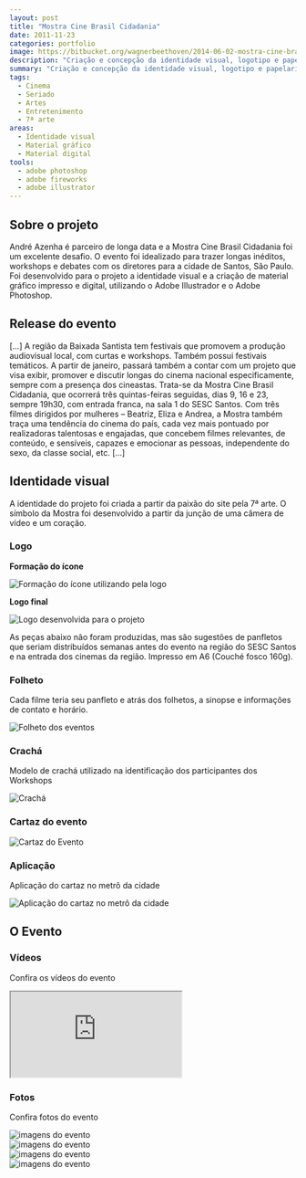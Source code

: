 ```yaml
---
layout: post
title: "Mostra Cine Brasil Cidadania"
date: 2011-11-23
categories: portfolio
image: https://bitbucket.org/wagnerbeethoven/2014-06-02-mostra-cine-brasil-cidadania/raw/24d78361d9d3a3e9066c95284ada41eccd96ea15/mostra-cine-brasil-cidadania-imagens-do-evento-4.jpg
description: "Criação e concepção da identidade visual, logotipo e papelaria para a Mostra Cine Brasil Cidadania"
summary: "Criação e concepção da identidade visual, logotipo e papelaria para a Mostra Cine Brasil Cidadania"
tags:
  - Cinema
  - Seriado
  - Artes
  - Entretenimento
  - 7ª arte
areas:
  - Identidade visual
  - Material gráfico
  - Material digital
tools:
  - adobe photoshop
  - adobe fireworks
  - adobe illustrator
---
```


## Sobre o projeto

André Azenha é parceiro de longa data e a Mostra Cine Brasil Cidadania foi um excelente desafio. O evento foi idealizado para trazer longas inéditos, workshops e debates com os diretores para a cidade de Santos, São Paulo. Foi desenvolvido para o projeto a identidade visual e a criação de material gráfico impresso e digital, utilizando o Adobe Illustrador e o Adobe Photoshop.

## Release do evento

[…] A região da Baixada Santista tem festivais que promovem a produção audiovisual local, com curtas e workshops. Também possui festivais temáticos. A partir de janeiro, passará também a contar com um projeto que visa exibir, promover e discutir longas do cinema nacional especificamente, sempre com a presença dos cineastas. Trata-se da Mostra Cine Brasil Cidadania, que ocorrerá três quintas-feiras seguidas, dias 9, 16 e 23, sempre 19h30, com entrada franca, na sala 1 do SESC Santos. Com três filmes dirigidos por mulheres – Beatriz, Eliza e Andrea, a Mostra também traça uma tendência do cinema do país, cada vez mais pontuado por realizadoras talentosas e engajadas, que concebem filmes relevantes, de conteúdo, e sensíveis, capazes e emocionar as pessoas, independente do sexo, da classe social, etc. […]

## Identidade visual

A identidade do projeto foi criada a partir da paixão do site pela 7ª arte. O símbolo da Mostra foi desenvolvido a partir da junção de uma câmera de vídeo e um coração.

### Logo

**Formação do ícone**

![Formação do ícone utilizando pela logo](https://bitbucket.org/wagnerbeethoven/2014-06-02-mostra-cine-brasil-cidadania/raw/24d78361d9d3a3e9066c95284ada41eccd96ea15/mostra-cine-brasil-cidadania-formacao-do-icone-utilizando-pela-logo.jpg)

**Logo final**

![Logo desenvolvida para o projeto](https://bitbucket.org/wagnerbeethoven/2014-06-02-mostra-cine-brasil-cidadania/raw/24d78361d9d3a3e9066c95284ada41eccd96ea15/mostra-cine-brasil-cidadania-logo-desenvolvida-para-o-projeto.jpg)

As peças abaixo não foram produzidas, mas são sugestões de panfletos que seriam distribuídos semanas antes do evento na região do SESC Santos e na entrada dos cinemas da região. Impresso em A6 (Couché fosco 160g).

### Folheto

Cada filme teria seu panfleto e atrás dos folhetos, a sinopse e informações de contato e horário.

![Folheto dos eventos](https://bitbucket.org/wagnerbeethoven/2014-06-02-mostra-cine-brasil-cidadania/raw/24d78361d9d3a3e9066c95284ada41eccd96ea15/mostra-cine-brasil-cidadania-folheto-dos-eventos.jpg)

### Crachá

Modelo de crachá utilizado na identificação dos participantes dos Workshops

![Crachá](https://bitbucket.org/wagnerbeethoven/2014-06-02-mostra-cine-brasil-cidadania/raw/24d78361d9d3a3e9066c95284ada41eccd96ea15/mostra-cine-brasil-cidadania-cracha.jpg)

### Cartaz do evento

![Cartaz do Evento](https://bitbucket.org/wagnerbeethoven/2014-06-02-mostra-cine-brasil-cidadania/raw/c6752bf0a86b8df877a94f7c11b7326e0746d819/mostra-cine-brasil-cidadania-poster.jpg)

### Aplicação

Aplicação do cartaz no metrô da cidade

![Aplicação do cartaz no metrô da cidade](https://bitbucket.org/wagnerbeethoven/2014-06-02-mostra-cine-brasil-cidadania/raw/24d78361d9d3a3e9066c95284ada41eccd96ea15/mostra-cine-brasil-cidadania-aplicacao-do-cartaz-no-metro-da-cidade.jpg)

## O Evento

### Vídeos

Confira os vídeos do evento

<div class="iframe-container"><iframe src="https://www.youtube.com/embed/sKei6VnNhVg"></iframe></div>

### Fotos

Confira fotos do evento

![imagens do evento](https://bitbucket.org/wagnerbeethoven/2014-06-02-mostra-cine-brasil-cidadania/raw/24d78361d9d3a3e9066c95284ada41eccd96ea15/mostra-cine-brasil-cidadania-imagens-do-evento-1.jpg)
<br>
![imagens do evento](https://bitbucket.org/wagnerbeethoven/2014-06-02-mostra-cine-brasil-cidadania/raw/24d78361d9d3a3e9066c95284ada41eccd96ea15/mostra-cine-brasil-cidadania-imagens-do-evento-2.jpg)
<br>
![imagens do evento](https://bitbucket.org/wagnerbeethoven/2014-06-02-mostra-cine-brasil-cidadania/raw/24d78361d9d3a3e9066c95284ada41eccd96ea15/mostra-cine-brasil-cidadania-imagens-do-evento-3.jpg)
<br>
![imagens do evento](https://bitbucket.org/wagnerbeethoven/2014-06-02-mostra-cine-brasil-cidadania/raw/24d78361d9d3a3e9066c95284ada41eccd96ea15/mostra-cine-brasil-cidadania-imagens-do-evento-4.jpg)

